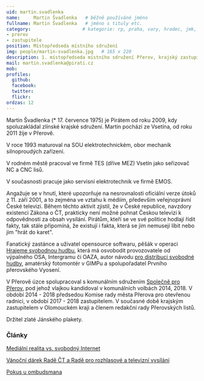 ```yaml
---
uid: martin.svadlenka
name:     Martin Švadlenka   # běžně používáné jméno
fullname: Martin Švadlenka   # jméno s tituly etc.
category:                   # kategorie: rp, praha, vary, hradec, jmk, senat
- prerov
- zastupitele
position: Místopředseda místního sdružení
img: people/martin-svadlenka.jpg   # 165 x 220
description: 1. místopředseda místního sdružení Přerov, krajský zastupitel v Olomouckém kraji           # kratký popis, max 160 znaků
mail: martin.svadlenka@pirati.cz
mob:        
profiles:
  github:                 
  facebook:       
  twitter:      
  flickr:
ordzas: 12              
---
```

Martin Švadlenka (* 17. července 1975) je Pirátem od roku 2009, kdy spoluzakládal zlínské krajské sdružení. Martin pochází ze Vsetína, od roku 2011 žije v Přerově.

V roce 1993 maturoval na SOU elektrotechnickém, obor mechanik silnoproudých zařízení. 

V rodném městě pracoval ve firmě TES (dříve MEZ) Vsetín jako seřizovač NC a CNC lisů. 

V současnosti pracuje jako servisní elektrotechnik ve firmě EMOS.

Angažuje se v hnutí, které upozorňuje na nesrovnalosti oficiální verze útoků z 11. září 2001, a to zejména ve vztahu k médiím, především veřejnoprávní České televizi. Během těchto aktivit zjistil, že v České republice, navzdory existenci Zákona o ČT, prakticky není možné pohnat Českou televizi k odpovědnosti za obsah vysílání. Pirátům, kteří se ve své politice hodlají řídit fakty, tak stále připomíná, že existují i fakta, která se jim nemusejí líbit nebo jim "hrát do karet".  

Fanatický zastánce a uživatel opensource softwaru, pěšák v operaci [Hrajeme svobodnou hudbu](https://wiki.pirati.cz/hudba/start), která má osvobodit provozovatele od výpalného OSA, Intergramu či OAZA, autor návodu [pro distribuci svobodné hudby](https://wiki.pirati.cz/hudba/distribuce), amatérský fotomontér v GIMPu a spolupořadatel Prvního přerovského Vyosení.

V Přerově úzce spolupracoval s komunálním sdružením [Společně pro Přerov](http://www.spolecneproprerov.cz/), pod jehož vlajkou kandidoval v komunálních volbách 2014, 2018. V období 2014 - 2018 předsedou Komise rady města Přerova pro otevřenou radnici, 
v období 2017 - 2018 zastupitelem. V současné době krajským zastupitelem v Olomouckém kraji a členem redakční rady Přerovských listů.

Držitel zlaté Jánského plakety.

### Články
[Mediální realita vs. svobodný Internet](http://www.parlamentnilisty.cz/profily/clanek.aspx?id=906)

[Vánoční dárek Radě ČT a Radě pro rozhlasové a televizní vysílání](http://www.parlamentnilisty.cz/profily/clanek.aspx?id=5572)

[Pokus u ombudsmana](http://nwoo.org/view.php?nazevclanku=ombudsman-varvarovsky-taktez-musel-sepsat-vymluvy-kvuli-stiznosti-na-neobjektivitu-ct&cisloclanku=2013080066)
